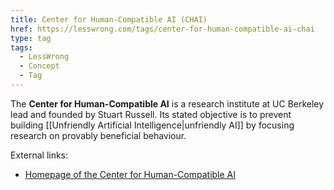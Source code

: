 ```yaml
---
title: Center for Human-Compatible AI (CHAI)
href: https://lesswrong.com/tags/center-for-human-compatible-ai-chai
type: tag
tags:
  - LessWrong
  - Concept
  - Tag
---
```


The **Center for Human-Compatible AI** is a research institute at UC Berkeley lead and founded by Stuart Russell. Its stated objective is to prevent building [[Unfriendly Artificial Intelligence|unfriendly AI]] by focusing research on provably beneficial behaviour.

External links:

*   [Homepage of the Center for Human-Compatible AI](https://humancompatible.ai/)